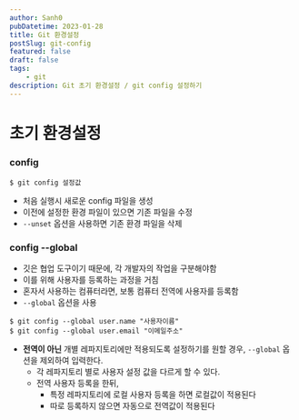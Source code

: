 ```yaml
---
author: Sanh0
pubDatetime: 2023-01-28
title: Git 환경설정
postSlug: git-config
featured: false
draft: false
tags:
    - git
description: Git 초기 환경설정 / git config 설정하기
---
```


# 초기 환경설정

### config

```
$ git config 설정값
```

-   처음 실행시 새로운 config 파일을 생성
-   이전에 설정한 환경 파일이 있으면 기존 파일을 수정
-   `--unset` 옵션을 사용하면 기존 환경 파일을 삭제

### config --global

-   깃은 협업 도구이기 때문에, 각 개발자의 작업을 구분해야함
-   이를 위해 사용자를 등록하는 과정을 거침
-   혼자서 사용하는 컴퓨터라면, 보통 컴퓨터 전역에 사용자를 등록함
-   `--global` 옵션을 사용

```
$ git config --global user.name "사용자이름"
$ git config --global user.email "이메일주소"
```

-   **전역이 아닌** 개별 레파지토리에만 적용되도록 설정하기를 원할 경우, `--global` 옵션을 제외하여 입력한다.
    -   각 레파지토리 별로 사용자 설정 값을 다르게 할 수 있다.
    -   전역 사용자 등록을 한뒤,
        -   특정 레파지토리에 로컬 사용자 등록을 하면 로컬값이 적용된다
        -   따로 등록하지 않으면 자동으로 전역값이 적용된다
